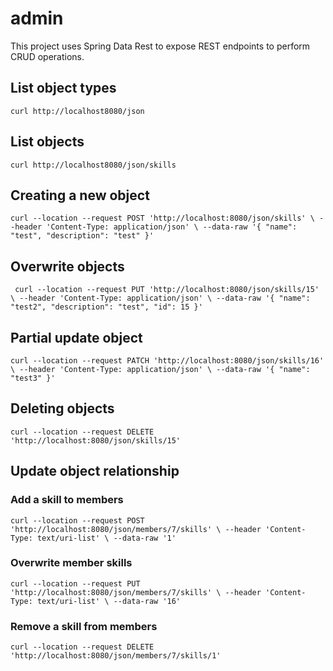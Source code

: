 # admin
This project uses Spring Data Rest to expose REST endpoints
to perform CRUD operations.

## List object types
`curl http://localhost8080/json`

## List objects
`curl http://localhost8080/json/skills`

## Creating a new object
`
curl --location --request POST 'http://localhost:8080/json/skills' \
--header 'Content-Type: application/json' \
--data-raw '{
    "name": "test",
    "description": "test"
}'
`

## Overwrite objects
`
curl --location --request PUT 'http://localhost:8080/json/skills/15' \
--header 'Content-Type: application/json' \
--data-raw '{
    "name": "test2",
    "description": "test",
    "id": 15
}'`

## Partial update object
`
curl --location --request PATCH 'http://localhost:8080/json/skills/16' \
--header 'Content-Type: application/json' \
--data-raw '{
    "name": "test3"
}'
`

## Deleting objects
`curl --location --request DELETE 'http://localhost:8080/json/skills/15'`

## Update object relationship
### Add a skill to members
`
curl --location --request POST 'http://localhost:8080/json/members/7/skills' \
--header 'Content-Type: text/uri-list' \
--data-raw '1'
`
### Overwrite member skills
`
curl --location --request PUT 'http://localhost:8080/json/members/7/skills' \
--header 'Content-Type: text/uri-list' \
--data-raw '16'
`
### Remove a skill from members
`curl --location --request DELETE 'http://localhost:8080/json/members/7/skills/1'`
